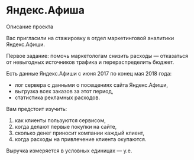 # Яндекс.Афиша
Описание проекта

Вас пригласили на стажировку в отдел маркетинговой аналитики Яндекс.Афиши.

Первое задание: помочь маркетологам снизить расходы — отказаться от невыгодных источников трафика и перераспределить бюджет.

Есть данные Яндекс.Афиши с июня 2017 по конец мая 2018 года:

- лог сервера с данными о посещениях сайта Яндекс.Афиши,
- выгрузка всех заказов за этот период,
- статистика рекламных расходов.
 
Вам предстоит изучить:

1. как клиенты пользуются сервисом,
2. когда делают первые покупки на сайте,
3. сколько денег приносит компании каждый клиент,
4. когда расходы на привлечение клиента окупаются.

Выручка измеряется в условных единицах — у.е.
